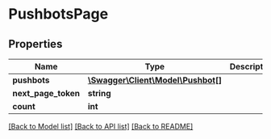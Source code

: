 # PushbotsPage

## Properties
Name | Type | Description | Notes
------------ | ------------- | ------------- | -------------
**pushbots** | [**\Swagger\Client\Model\Pushbot[]**](Pushbot.md) |  | [optional] 
**next_page_token** | **string** |  | [optional] 
**count** | **int** |  | [optional] 

[[Back to Model list]](../../README.md#documentation-for-models) [[Back to API list]](../../README.md#documentation-for-api-endpoints) [[Back to README]](../../README.md)

